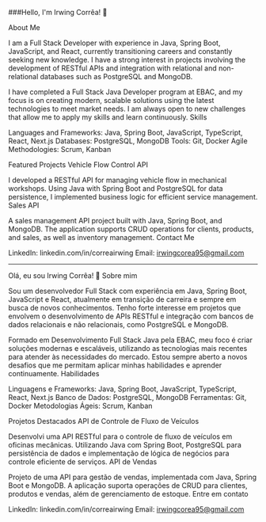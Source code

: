 ###Hello, I'm Irwing Corrêa! 👋

About Me

I am a Full Stack Developer with experience in Java, Spring Boot, JavaScript, and React, currently transitioning careers and constantly seeking new knowledge. I have a strong interest in projects involving the development of RESTful APIs and integration with relational and non-relational databases such as PostgreSQL and MongoDB.

I have completed a Full Stack Java Developer program at EBAC, and my focus is on creating modern, scalable solutions using the latest technologies to meet market needs. I am always open to new challenges that allow me to apply my skills and learn continuously.
Skills

  Languages and Frameworks: Java, Spring Boot, JavaScript, TypeScript, React, Next.js
  Databases: PostgreSQL, MongoDB
  Tools: Git, Docker
  Agile Methodologies: Scrum, Kanban

Featured Projects
Vehicle Flow Control API

I developed a RESTful API for managing vehicle flow in mechanical workshops. Using Java with Spring Boot and PostgreSQL for data persistence, I implemented business logic for efficient service management.
Sales API

A sales management API project built with Java, Spring Boot, and MongoDB. The application supports CRUD operations for clients, products, and sales, as well as inventory management.
Contact Me

  LinkedIn: linkedin.com/in/correairwing
  Email: irwingcorea95@gmail.com


------------------------------------------------------------------------------------------------------------------------------------------------

Olá, eu sou Irwing Corrêa! 👋
Sobre mim

Sou um desenvolvedor Full Stack com experiência em Java, Spring Boot, JavaScript e React, atualmente em transição de carreira e sempre em busca de novos conhecimentos. Tenho forte interesse em projetos que envolvem o desenvolvimento de APIs RESTful e integração com bancos de dados relacionais e não relacionais, como PostgreSQL e MongoDB.

Formado em Desenvolvimento Full Stack Java pela EBAC, meu foco é criar soluções modernas e escaláveis, utilizando as tecnologias mais recentes para atender às necessidades do mercado. Estou sempre aberto a novos desafios que me permitam aplicar minhas habilidades e aprender continuamente.
Habilidades

  Linguagens e Frameworks: Java, Spring Boot, JavaScript, TypeScript, React, Next.js
  Banco de Dados: PostgreSQL, MongoDB
  Ferramentas: Git, Docker
  Metodologias Ágeis: Scrum, Kanban

Projetos Destacados
API de Controle de Fluxo de Veículos

Desenvolvi uma API RESTful para o controle de fluxo de veículos em oficinas mecânicas. Utilizando Java com Spring Boot, PostgreSQL para persistência de dados e implementação de lógica de negócios para controle eficiente de serviços.
API de Vendas

Projeto de uma API para gestão de vendas, implementada com Java, Spring Boot e MongoDB. A aplicação suporta operações de CRUD para clientes, produtos e vendas, além de gerenciamento de estoque.
Entre em contato

  LinkedIn: linkedin.com/in/correairwing
  Email: irwingcorea95@gmail.com


<!--
**correairwing/correairwing** is a ✨ _special_ ✨ repository because its `README.md` (this file) appears on your GitHub profile.

Here are some ideas to get you started:

- 🔭 I’m currently working on ...
- 🌱 I’m currently learning ...
- 👯 I’m looking to collaborate on ...
- 🤔 I’m looking for help with ...
- 💬 Ask me about ...
- 📫 How to reach me: ...
- 😄 Pronouns: ...
- ⚡ Fun fact: ...
-->
